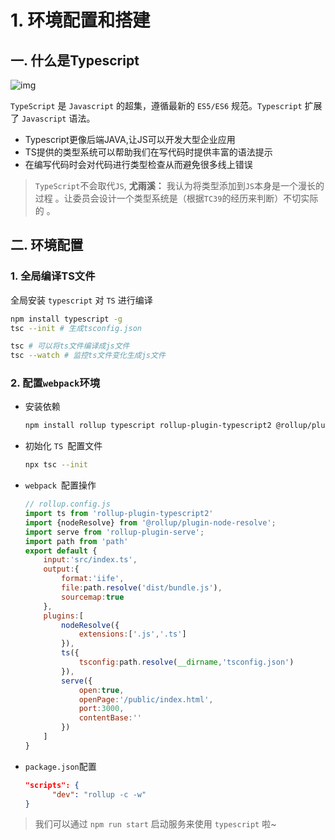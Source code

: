 # 1. 环境配置和搭建
## 一. 什么是Typescript
![img](https://picbed-1258935921.cos.ap-guangzhou.myqcloud.com/typescript.jpg)

`TypeScript` 是 `Javascript` 的超集，遵循最新的 `ES5/ES6` 规范。`Typescript` 扩展了 `Javascript` 语法。

- Typescript更像后端JAVA,让JS可以开发大型企业应用
- TS提供的类型系统可以帮助我们在写代码时提供丰富的语法提示
- 在编写代码时会对代码进行类型检查从而避免很多线上错误

> `TypeScript`不会取代`JS`, **尤雨溪：** 我认为将类型添加到`JS`本身是一个漫长的过程 。让委员会设计一个类型系统是（根据`TC39`的经历来判断）不切实际的 。

## 二. 环境配置

### 1. 全局编译TS文件

全局安装 `typescript` 对 `TS` 进行编译

```sh
npm install typescript -g
tsc --init # 生成tsconfig.json
```

```sh
tsc # 可以将ts文件编译成js文件
tsc --watch # 监控ts文件变化生成js文件
```

###  2. 配置`webpack`环境

- 安装依赖

  ```bash
  npm install rollup typescript rollup-plugin-typescript2 @rollup/plugin-node-resolve rollup-plugin-serve -D
  ```

- 初始化 `TS `配置文件

  ```bash
  npx tsc --init
  ```

- `webpack `配置操作

  ```js
  // rollup.config.js
  import ts from 'rollup-plugin-typescript2'
  import {nodeResolve} from '@rollup/plugin-node-resolve';
  import serve from 'rollup-plugin-serve';
  import path from 'path'
  export default {
      input:'src/index.ts',
      output:{
          format:'iife',
          file:path.resolve('dist/bundle.js'), 
          sourcemap:true
      },
      plugins:[
          nodeResolve({
              extensions:['.js','.ts']
          }),
          ts({
              tsconfig:path.resolve(__dirname,'tsconfig.json')
          }),
          serve({
              open:true,
              openPage:'/public/index.html',
              port:3000,
              contentBase:''
          })
      ]
  }
  ```

- `package.json`配置

  ```json
  "scripts": {
        "dev": "rollup -c -w"
  }
  ```

> 我们可以通过 `npm run start` 启动服务来使用 `typescript` 啦~